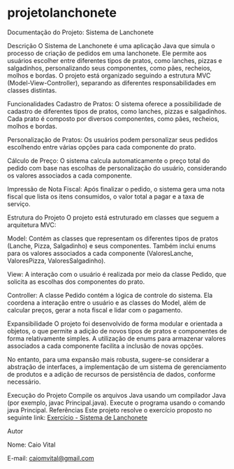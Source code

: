 # projetolanchonete
Documentação do Projeto: Sistema de Lanchonete

Descrição
O Sistema de Lanchonete é uma aplicação Java que simula o processo de criação de pedidos em uma lanchonete. Ele permite aos usuários escolher entre diferentes tipos de pratos, como lanches, pizzas e salgadinhos, personalizando seus componentes, como pães, recheios, molhos e bordas. O projeto está organizado seguindo a estrutura MVC (Model-View-Controller), separando as diferentes responsabilidades em classes distintas.

Funcionalidades
Cadastro de Pratos: O sistema oferece a possibilidade de cadastro de diferentes tipos de pratos, como lanches, pizzas e salgadinhos. Cada prato é composto por diversos componentes, como pães, recheios, molhos e bordas.

Personalização de Pratos: Os usuários podem personalizar seus pedidos escolhendo entre várias opções para cada componente do prato.

Cálculo de Preço: O sistema calcula automaticamente o preço total do pedido com base nas escolhas de personalização do usuário, considerando os valores associados a cada componente.

Impressão de Nota Fiscal: Após finalizar o pedido, o sistema gera uma nota fiscal que lista os itens consumidos, o valor total a pagar e a taxa de serviço.

Estrutura do Projeto
O projeto está estruturado em classes que seguem a arquitetura MVC:

Model: Contém as classes que representam os diferentes tipos de pratos (Lanche, Pizza, Salgadinho) e seus componentes. Também inclui enums para os valores associados a cada componente (ValoresLanche, ValoresPizza, ValoresSalgadinho).

View: A interação com o usuário é realizada por meio da classe Pedido, que solicita as escolhas dos componentes do prato.

Controller: A classe Pedido contém a lógica de controle do sistema. Ela coordena a interação entre o usuário e as classes do Model, além de calcular preços, gerar a nota fiscal e lidar com o pagamento.

Expansibilidade
O projeto foi desenvolvido de forma modular e orientada a objetos, o que permite a adição de novos tipos de pratos e componentes de forma relativamente simples. A utilização de enums para armazenar valores associados a cada componente facilita a inclusão de novas opções.

No entanto, para uma expansão mais robusta, sugere-se considerar a abstração de interfaces, a implementação de um sistema de gerenciamento de produtos e a adição de recursos de persistência de dados, conforme necessário.

Execução do Projeto
Compile os arquivos Java usando um compilador Java (por exemplo, javac Principal.java).
Execute o programa usando o comando java Principal.
Referências
Este projeto resolve o exercício proposto no seguinte link:
[Exercício - Sistema de Lanchonete](https://www.computersciencemaster.com.br/exercicio-sistema-de-lanchonete/)

Autor

Nome: Caio Vital

E-mail: caiomvital@gmail.com
